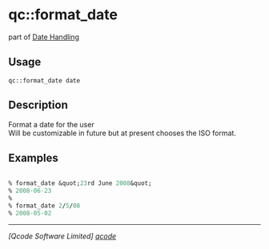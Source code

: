 qc::format_date
===============

part of [Date Handling](../qc/wiki/DateHandling)

Usage
-----
`qc::format_date date`

Description
-----------
Format a date for the user<br/>Will be customizable in future but at present chooses the ISO format.

Examples
--------
```tcl

% format_date &quot;23rd June 2008&quot;
% 2008-06-23
%
% format_date 2/5/08
% 2008-05-02

```

----------------------------------
*[Qcode Software Limited] [qcode]*

[qcode]: http://www.qcode.co.uk "Qcode Software"